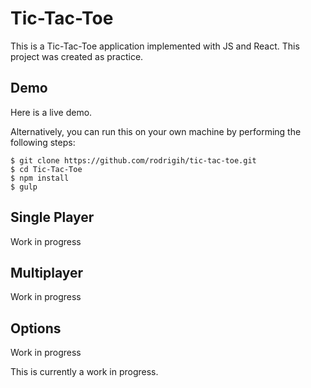 # Tic-Tac-Toe

This is a Tic-Tac-Toe application implemented with JS and React. This project
was created as practice.

## Demo

Here is a live demo.

Alternatively, you can run this on your own machine by performing the following steps:

```
$ git clone https://github.com/rodrigih/tic-tac-toe.git
$ cd Tic-Tac-Toe
$ npm install
$ gulp
```

## Single Player
Work in progress

## Multiplayer
Work in progress

## Options
Work in progress

This is currently a work in progress.
